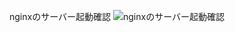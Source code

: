 nginxのサーバー起動確認
![nginxのサーバー起動確認](https://user-images.githubusercontent.com/32350315/52543415-ee984880-2dec-11e9-839e-08e6baa3b444.png "画像")
